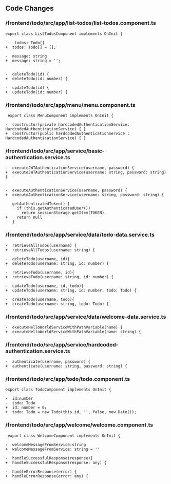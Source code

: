 ## Code Changes

### /frontend/todo/src/app/list-todos/list-todos.component.ts

```
export class ListTodosComponent implements OnInit {
 
 -  todos: Todo[]
+  todos: Todo[] = [];
 
-  message: string
+  message: string = '';
 
 
-  deleteTodo(id) {
+  deleteTodo(id: number) {
 
-  updateTodo(id) {
+  updateTodo(id: number) {
```

### /frontend/todo/src/app/menu/menu.component.ts

```
 export class MenuComponent implements OnInit {
 
-  constructor(private hardcodedAuthenticationService: HardcodedAuthenticationService) { } 
+  constructor(public hardcodedAuthenticationService : HardcodedAuthenticationService) { }

``` 

### /frontend/todo/src/app/service/basic-authentication.service.ts

```
-  executeJWTAuthenticationService(username, password) {
+  executeJWTAuthenticationService(username: string, password: string) {
 
 
-  executeAuthenticationService(username, password) {
+  executeAuthenticationService(username: string, password: string) {
 
   getAuthenticatedToken() {
     if (this.getAuthenticatedUser())
       return sessionStorage.getItem(TOKEN)
+    return null
   }
```
 
### /frontend/todo/src/app/service/data/todo-data.service.ts

```
-  retrieveAllTodos(username) {
+  retrieveAllTodos(username: string) {

-  deleteTodo(username, id){
+  deleteTodo(username: string, id: number) {

-  retrieveTodo(username, id){
+  retrieveTodo(username: string, id: number) {

-  updateTodo(username, id, todo){
+  updateTodo(username: string, id: number, todo: Todo) {

-  createTodo(username, todo){
+  createTodo(username: string, todo: Todo) {
```

### /frontend/todo/src/app/service/data/welcome-data.service.ts

```
-  executeHelloWorldServiceWithPathVariable(name) {
+  executeHelloWorldServiceWithPathVariable(name: string) {
```

### /frontend/todo/src/app/service/hardcoded-authentication.service.ts

```
-  authenticate(username, password) {
+  authenticate(username: string, password: string) {
```

### /frontend/todo/src/app/todo/todo.component.ts

```
export class TodoComponent implements OnInit {
 
-  id:number
-  todo: Todo
+  id: number = 0;
+  todo: Todo = new Todo(this.id, '', false, new Date());
```

### /frontend/todo/src/app/welcome/welcome.component.ts

```
 export class WelcomeComponent implements OnInit {
 
-  welcomeMessageFromService:string
+  welcomeMessageFromService: string = ''
 
-  handleSuccessfulResponse(response){
+  handleSuccessfulResponse(response: any) {
 
-  handleErrorResponse(error) {
+  handleErrorResponse(error: any) {
```
